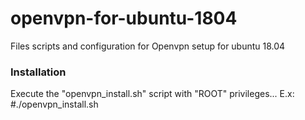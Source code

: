 # openvpn-for-ubuntu-1804
Files scripts and configuration for Openvpn setup for ubuntu 18.04

### Installation
Execute the "openvpn_install.sh" script with "ROOT" privileges...
E.x: #./openvpn_install.sh
